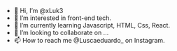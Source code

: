 - 👋 Hi, I’m @xLuk3
- 👀 I’m interested in front-end tech.
- 🌱 I’m currently learning Javascript, HTML, Css, React.
- 💞️ I’m looking to collaborate on ...
- 📫 How to reach me @Luscaeduardo_ on Instagram.

<!---
xLuk3/xLuk3 is a ✨ special ✨ repository because its `README.md` (this file) appears on your GitHub profile.
You can click the Preview link to take a look at your changes.
--->
